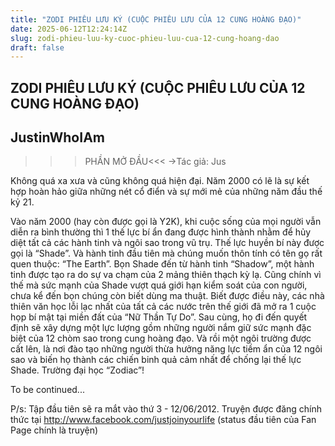 ```yaml
---
title: "ZODI PHIÊU LƯU KÝ (CUỘC PHIÊU LƯU CỦA 12 CUNG HOÀNG ĐẠO)"
date: 2025-06-12T12:24:14Z
slug: zodi-phieu-luu-ky-cuoc-phieu-luu-cua-12-cung-hoang-dao
draft: false
---
```


## ZODI PHIÊU LƯU KÝ (CUỘC PHIÊU LƯU CỦA 12 CUNG HOÀNG ĐẠO)

## JustinWhoIAm

>>>PHẦN MỞ ĐẦU<<<
->Tác giả: Jus

Không quá xa xưa và cũng không quá hiện đại. Năm 2000 có lẽ là sự kết hợp hoàn hảo giữa những nét cổ điển và sự mới mẻ của những năm đầu thế kỷ 21.

Vào năm 2000 (hay còn được gọi là Y2K), khi cuộc sống của mọi người vẫn diễn ra bình thường thì 1 thế lực bí ẩn đang được hình thành nhằm để hủy diệt tất cả các hành tinh và ngôi sao trong vũ trụ. Thế lực huyền bí này được gọi là “Shade”. Và hành tinh đầu tiên mà chúng muốn thôn tính có tên gọ rất quen thuộc: “The Earth”. Bọn Shade đến từ hành tinh “Shadow”, một hành tinh được tạo ra do sự va chạm của 2 mảng thiên thạch kỳ lạ. Cũng chính vì thế mà sức mạnh của Shade vượt quá giới hạn kiểm soát của con người, chưa kể đến bọn chúng còn biết dùng ma thuật. Biết được điều này, các nhà thiên văn học lỗi lạc nhất của tất cả các nước trên thế giới đã mở ra 1 cuộc họp bí mật tại miền đất của “Nữ Thần Tự Do”. Sau cùng, họ đi đến quyết định sẽ xây dựng một lực lượng gồm những người nắm giữ sức mạnh đặc biệt của 12 chòm sao trong cung hoàng đạo. Và rồi một ngôi trường được cất lên, là nơi đào tạo những người thừa hưởng năng lực tiềm ẩn của 12 ngôi sao và biến họ thành các chiến binh quả cảm nhất để chống lại thế lực Shade. Trường đại học “Zodiac”!

To be continued...


P/s: Tập đầu tiên sẽ ra mắt vào thứ 3 - 12/06/2012. Truyện được đăng chính thức tại http://www.facebook.com/justjoinyourlife (status đầu tiên của Fan Page chính là truyện)
